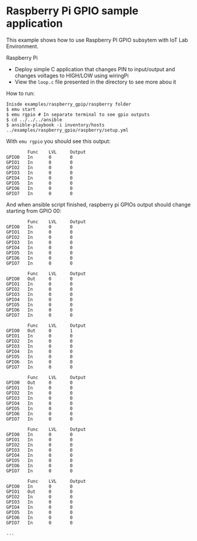# Raspberry Pi GPIO sample application

This example shows how to use Raspberry PI GPIO subsytem with IoT Lab Environment.

Raspberry Pi
 - Deploy simple C application that changes PIN to input/output and changes voltages to HIGH/LOW using wiringPi
 - View the `loop.c` file presented in the directory to see more abou it

How to run:
```
Inisde examples/raspberry_gpip/raspberry folder
$ emu start
$ emu rgpio # In separate terminal to see gpio outputs
$ cd ../../../ansible
$ ansible-playbook -i inventory/hosts ../examples/raspberry_gpio/raspberry/setup.yml
```
With `emu rgpio` you should see this output:
```
        Func    LVL     Output
GPIO0   In      0       0
GPIO1   In      0       0
GPIO2   In      0       0
GPIO3   In      0       0
GPIO4   In      0       0
GPIO5   In      0       0
GPIO6   In      0       0
GPIO7   In      0       0
```

And when ansible script finished, raspberry pi GPIOs output should change starting from GPIO 00:
```
        Func    LVL     Output
GPIO0   In      0       0
GPIO1   In      0       0
GPIO2   In      0       0
GPIO3   In      0       0
GPIO4   In      0       0
GPIO5   In      0       0
GPIO6   In      0       0
GPIO7   In      0       0

        Func    LVL     Output
GPIO0   Out     0       0
GPIO1   In      0       0
GPIO2   In      0       0
GPIO3   In      0       0
GPIO4   In      0       0
GPIO5   In      0       0
GPIO6   In      0       0
GPIO7   In      0       0

        Func    LVL     Output
GPIO0   Out     0       1
GPIO1   In      0       0
GPIO2   In      0       0
GPIO3   In      0       0
GPIO4   In      0       0
GPIO5   In      0       0
GPIO6   In      0       0
GPIO7   In      0       0

        Func    LVL     Output
GPIO0   Out     0       0
GPIO1   In      0       0
GPIO2   In      0       0
GPIO3   In      0       0
GPIO4   In      0       0
GPIO5   In      0       0
GPIO6   In      0       0
GPIO7   In      0       0

        Func    LVL     Output
GPIO0   In      0       0
GPIO1   In      0       0
GPIO2   In      0       0
GPIO3   In      0       0
GPIO4   In      0       0
GPIO5   In      0       0
GPIO6   In      0       0
GPIO7   In      0       0

        Func    LVL     Output
GPIO0   In      0       0
GPIO1   Out     0       0
GPIO2   In      0       0
GPIO3   In      0       0
GPIO4   In      0       0
GPIO5   In      0       0
GPIO6   In      0       0
GPIO7   In      0       0

...
```